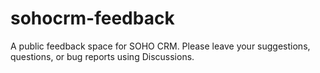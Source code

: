 # sohocrm-feedback
A public feedback space for SOHO CRM. Please leave your suggestions, questions, or bug reports using Discussions.
